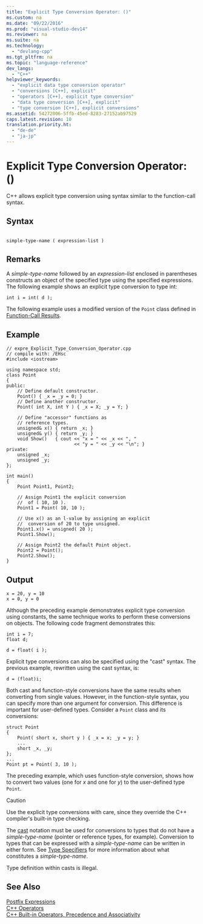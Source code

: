 ```yaml
---
title: "Explicit Type Conversion Operator: ()"
ms.custom: na
ms.date: "09/22/2016"
ms.prod: "visual-studio-dev14"
ms.reviewer: na
ms.suite: na
ms.technology: 
  - "devlang-cpp"
ms.tgt_pltfrm: na
ms.topic: "language-reference"
dev_langs: 
  - "C++"
helpviewer_keywords: 
  - "explicit data type conversion operator"
  - "conversions [C++], explicit"
  - "operators [C++], explicit type conversion"
  - "data type conversion [C++], explicit"
  - "type conversion [C++], explicit conversions"
ms.assetid: 54272006-5ffb-45ed-8283-27152ab97529
caps.latest.revision: 10
translation.priority.ht: 
  - "de-de"
  - "ja-jp"
---
```

# Explicit Type Conversion Operator: ()
C++ allows explicit type conversion using syntax similar to the function-call syntax.  
  
## Syntax  
  
```  
  
simple-type-name ( expression-list )  
```  
  
## Remarks  
 A *simple-type-name* followed by an *expression-list* enclosed in parentheses constructs an object of the specified type using the specified expressions. The following example shows an explicit type conversion to type int:  
  
```  
int i = int( d );  
```  
  
 The following example uses a modified version of the `Point` class defined in [Function-Call Results](../vs140/function-call-results.md).  
  
## Example  
  
```  
// expre_Explicit_Type_Conversion_Operator.cpp  
// compile with: /EHsc  
#include <iostream>  
  
using namespace std;  
class Point  
{  
public:  
    // Define default constructor.  
    Point() { _x = _y = 0; }  
    // Define another constructor.  
    Point( int X, int Y ) { _x = X; _y = Y; }  
  
    // Define "accessor" functions as  
    // reference types.  
    unsigned& x() { return _x; }  
    unsigned& y() { return _y; }  
    void Show()   { cout << "x = " << _x << ", "  
                         << "y = " << _y << "\n"; }  
private:  
    unsigned _x;  
    unsigned _y;  
};  
  
int main()  
{  
    Point Point1, Point2;  
  
    // Assign Point1 the explicit conversion  
    //  of ( 10, 10 ).  
    Point1 = Point( 10, 10 );  
  
    // Use x() as an l-value by assigning an explicit  
    //  conversion of 20 to type unsigned.  
    Point1.x() = unsigned( 20 );  
    Point1.Show();  
  
    // Assign Point2 the default Point object.  
    Point2 = Point();  
    Point2.Show();  
}  
```  
  
## Output  
  
```  
x = 20, y = 10  
x = 0, y = 0  
```  
  
 Although the preceding example demonstrates explicit type conversion using constants, the same technique works to perform these conversions on objects. The following code fragment demonstrates this:  
  
```  
int i = 7;  
float d;  
  
d = float( i );  
```  
  
 Explicit type conversions can also be specified using the "cast" syntax. The previous example, rewritten using the cast syntax, is:  
  
```  
d = (float)i;  
```  
  
 Both cast and function-style conversions have the same results when converting from single values. However, in the function-style syntax, you can specify more than one argument for conversion. This difference is important for user-defined types. Consider a `Point` class and its conversions:  
  
```  
struct Point  
{  
    Point( short x, short y ) { _x = x; _y = y; }  
    ...  
    short _x, _y;  
};  
...  
Point pt = Point( 3, 10 );  
```  
  
 The preceding example, which uses function-style conversion, shows how to convert two values (one for *x* and one for *y*) to the user-defined type `Point`.  
  
> [!CAUTION]
>  Use the explicit type conversions with care, since they override the C++ compiler's built-in type checking.  
  
 The [cast](../vs140/cast-operator----.md) notation must be used for conversions to types that do not have a *simple-type-name* (pointer or reference types, for example). Conversion to types that can be expressed with a *simple-type-name* can be written in either form. See [Type Specifiers](assetId:///34b6c737-0ef1-4470-9b77-b26e46c0bbd4) for more information about what constitutes a *simple-type-name*.  
  
 Type definition within casts is illegal.  
  
## See Also  
 [Postfix Expressions](../vs140/postfix-expressions.md)   
 [C++ Operators](../vs140/c---operators.md)   
 [C++ Built-in Operators, Precedence and Associativity](../vs140/c---built-in-operators--precedence-and-associativity.md)